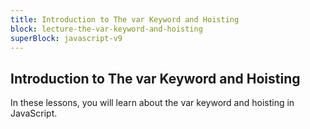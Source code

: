 ```yaml
---
title: Introduction to The var Keyword and Hoisting
block: lecture-the-var-keyword-and-hoisting
superBlock: javascript-v9
---
```


## Introduction to The var Keyword and Hoisting

In these lessons, you will learn about the var keyword and hoisting in JavaScript.
